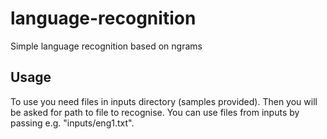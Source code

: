 # language-recognition
Simple language recognition based on ngrams

## Usage
To use you need files in inputs directory (samples provided).
Then you will be asked for path to file to recognise. You can use files from inputs by passing e.g. "inputs/eng1.txt".